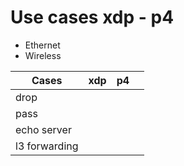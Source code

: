 # Use cases xdp - p4

- Ethernet
- Wireless


| Cases         | xdp | p4 |   |
|---------------|-----|----|---|
| drop          |     |    |   |
| pass          |     |    |   |
| echo server   |     |    |   |
| l3 forwarding |     |    |   |
